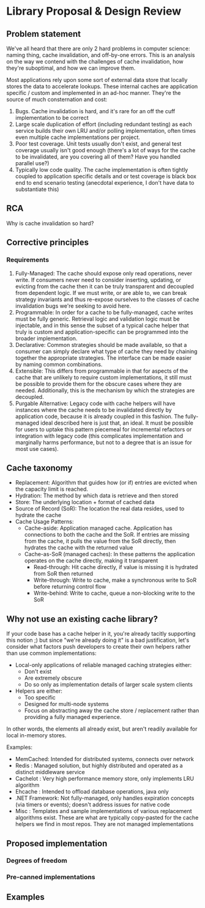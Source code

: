 # Library Proposal & Design Review

## Problem statement

We've all heard that there are only 2 hard problems in computer science: naming thing, cache invalidation, and
off-by-one errors. This is an analysis on the way we contend with the challenges of cache invalidation, how they're
suboptimal, and how we can improve them.

Most applications rely upon some sort of external data store that locally stores the data to accelerate lookups. These
internal caches are application specific / custom and implemented in an ad-hoc manner. They're the source of much
consternation and cost:

1. Bugs. Cache invalidation is hard, and it's rare for an off the cuff implementation to be correct
1. Large scale duplication of effort (including redundant testing) as each service builds their own LRU and/or polling
   implementation, often times even multiple cache implementations per project.
1. Poor test coverage. Unit tests usually don't exist, and general test coverage usually isn't good enough (there's a
   lot of ways for the cache to be invalidated, are you covering all of them? Have you handled parallel use?)
1. Typically low code quality. The cache implementation is often tightly coupled to application specific details and or
   test coverage is black box end to end scenario testing (anecdotal experience, I don't have data to substantiate this)

## RCA

Why is cache invalidation so hard?

## Corrective principles

### Requirements

1. Fully-Managed: The cache should expose only read operations, never write. If consumers never need to consider
   inserting, updating, or evicting from the cache then it can be truly transparent and decoupled from dependent logic.
   If we must write, or are able to, we can break strategy invariants and thus re-expose ourselves to the classes of
   cache invalidation bugs we're seeking to avoid here.
1. Programmable: In order for a cache to be fully-managed, cache writes must be fully generic. Retrieval logic and
   validation logic must be injectable, and in this sense the subset of a typical cache helper that truly is custom and
   application-specific can be programmed into the broader implementation.
1. Declarative: Common strategies should be made available, so that a consumer can simply declare what type of cache
   they need by chaining together the appropriate strategies. The interface can be made easier by naming common
   combinations.
1. Extensible: This differs from programmable in that for aspects of the cache that are unlikely to require custom
   implementations, it still must be possible to provide them for the obscure cases where they are needed. Additionally,
   this is the mechanism by which the strategies are decoupled.
1. Purgable Alternative: Legacy code with cache helpers will have instances where the cache needs to be invalidated
   directly by application code, because it is already coupled in this fashion. The fully-managed ideal described here
   is just that, an ideal. It must be possible for users to uptake this pattern piecemeal for incremental refactors or
   integration with legacy code (this complicates implementation and marginally harms performance, but not to a degree
   that is an issue for most use cases).

## Cache taxonomy

- Replacement: Algorithm that guides how (or if) entries are evicted when the capacity limit is reached.
- Hydration: The method by which data is retrieve and then stored
- Store: The underlying location + format of cached data
- Source of Record (SoR): The location the real data resides, used to hydrate the cache
- Cache Usage Patterns:
    - Cache-aside: Application managed cache. Application has connections to both the cache and the SoR. If entries are
      missing from the cache, it pulls the value from the SoR directly, then hydrates the cache with the returned value
    - Cache-as-SoR (managed caches): In these patterns the application operates on the cache directly, making it
      transparent
        - Read-through: Hit cache directly, if value is missing it is hydrated from SoR then returned
        - Write-through: Write to cache, make a synchronous write to SoR before returning control flow
        - Write-behind: Write to cache, queue a non-blocking write to the SoR

## Why not use an existing cache library?

If your code base has a cache helper in it, you're already tacitly supporting this notion ;) but since "we're already
doing it" is a bad justification, let's consider what factors push developers to create their own helpers rather than
use common implementations:

- Local-only applications of reliable managed caching strategies either:
    - Don't exist
    - Are extremely obscure
    - Do so only as implementation details of larger scale system clients
- Helpers are either:
    - Too specific
    - Designed for multi-node systems
    - Focus on abstracting away the cache store / replacement rather than providing a fully managed experience.

In other words, the elements all already exist, but aren't readily available for local in-memory stores.

Examples:

- MemCached: Intended for distributed systems, connects over network
- Redis : Managed solution, but highly distributed and operated as a distinct middleware service
- Cachelot : Very high performance memory store, only implements LRU algorithm
- Ehcache : Intended to offload database operations, java only
- .NET Framework: Not fully-managed, only handles expiration concepts (via timers or events); doesn't address issues for
  native code
- Misc : Templates and sample implementations of various replacement algorithms exist. These are what are typically
  copy-pasted for the cache helpers we find in most repos. They are not managed implementations

## Proposed implementation

### Degrees of freedom

### Pre-canned implementations

## Examples
